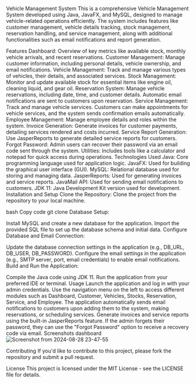Vehicle Management System
This is a comprehensive Vehicle Management System developed using Java, JavaFX, and MySQL, designed to manage vehicle-related operations efficiently. The system includes features like customer management, vehicle details tracking, stock management, reservation handling, and service management, along with additional functionalities such as email notifications and report generation.

Features
Dashboard: Overview of key metrics like available stock, monthly vehicle arrivals, and recent reservations.
Customer Management: Manage customer information, including personal details, vehicle ownership, and email notifications.
Vehicle Management: Track and manage various types of vehicles, their details, and associated services.
Stock Management: Monitor and update available stock for essential items like engine oil, cleaning liquid, and gear oil.
Reservation System: Manage vehicle reservations, including date, time, and customer details. Automatic email notifications are sent to customers upon reservation.
Service Management: Track and manage vehicle services. Customers can make appointments for vehicle services, and the system sends confirmation emails automatically.
Employee Management: Manage employee details and roles within the system.
Invoice Generation: Generate invoices for customer payments, detailing services rendered and costs incurred.
Service Report Generation: Use JasperReports to generate detailed service reports for customers.
Forgot Password: Admin users can recover their password via an email code sent through the system.
Utilities: Includes tools like a calculator and notepad for quick access during operations.
Technologies Used
Java: Core programming language used for application logic.
JavaFX: Used for building the graphical user interface (GUI).
MySQL: Relational database used for storing and managing data.
JasperReports: Used for generating invoices and service reports.
JavaMail API: Used for sending email notifications to customers.
JDK 11: Java Development Kit version used for development.
Installation and Setup
Clone the Repository: Clone the project from the repository to your local machine.

bash
Copy code
git clone <repository-url>
Database Setup:

Install MySQL and create a new database for the application.
Import the provided SQL file to set up the database schema and initial data.
Configure Database and Email Connection:

Update the database connection settings in the application (e.g., DB_URL, DB_USER, DB_PASSWORD).
Configure the email settings in the application (e.g., SMTP server, port, email credentials) to enable email notifications.
Build and Run the Application:

Compile the Java code using JDK 11.
Run the application from your preferred IDE or terminal.
Usage
Launch the application and log in with your admin credentials.
Use the navigation menu on the left to access different modules such as Dashboard, Customer, Vehicles, Stocks, Reservation, Service, and Employee.
The application automatically sends email notifications to customers upon adding them to the system, making reservations, or scheduling services.
Generate invoices and service reports using the built-in JasperReports feature.
If the admin forgets their password, they can use the "Forgot Password" option to receive a recovery code via email.
Screenshots dashboard
![Screenshot from 2024-08-28 23-47-55](https://github.com/user-attachments/assets/e69cfd07-a737-41c7-8219-fdcd1398fbe2)



Contributing
If you'd like to contribute to this project, please fork the repository and submit a pull request.

License
This project is licensed under the MIT License - see the LICENSE file for details.

